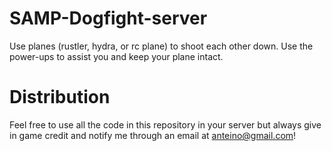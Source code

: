# SAMP-Dogfight-server
Use planes (rustler, hydra, or rc plane) to shoot each other down. Use the power-ups to assist you and keep your plane intact.

# Distribution
Feel free to use all the code in this repository in your server but always give in game credit and notify me through an email at anteino@gmail.com!
